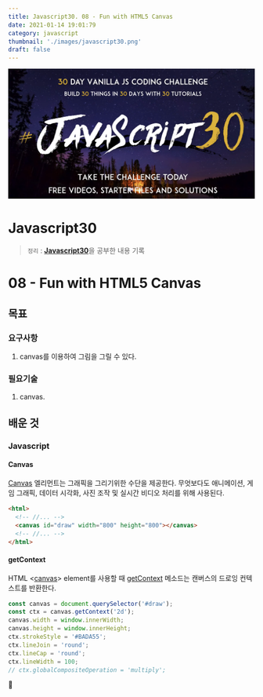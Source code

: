 ```yaml
---
title: Javascript30. 08 - Fun with HTML5 Canvas
date: 2021-01-14 19:01:79
category: javascript
thumbnail: './images/javascript30.png'
draft: false
---
```


![](./images/javascript30.png)

# Javascript30

> `정리` : [**Javascript30**](https://javascript30.com)을 공부한 내용 기록

# 08 - Fun with HTML5 Canvas

## 목표

### 요구사항

1. canvas를 이용하여 그림을 그릴 수 있다.

### 필요기술

1. canvas.

## 배운 것

### Javascript

#### Canvas

[Canvas](https://developer.mozilla.org/ko/docs/Web/HTML/Canvas) 엘리먼트는 그래픽을 그리기위한 수단을 제공한다. 무엇보다도 애니메이션, 게임 그래픽, 데이터 시각화, 사진 조작 및 실시간 비디오 처리를 위해 사용된다.

```html
<html>
  <!-- //... -->
  <canvas id="draw" width="800" height="800"></canvas>
  <!-- //... -->
</html>
```

#### getContext

HTML <[canvas](https://developer.mozilla.org/ko/docs/Web/HTML/Canvas)> element를 사용할 때 [getContext](https://developer.mozilla.org/ko/docs/Web/API/HTMLCanvasElement/getContext) 메소드는 캔버스의 드로잉 컨텍스트를 반환한다.

```js
const canvas = document.querySelector('#draw');
const ctx = canvas.getContext('2d');
canvas.width = window.innerWidth;
canvas.height = window.innerHeight;
ctx.strokeStyle = '#BADA55';
ctx.lineJoin = 'round';
ctx.lineCap = 'round';
ctx.lineWidth = 100;
// ctx.globalCompositeOperation = 'multiply';
```

👋
